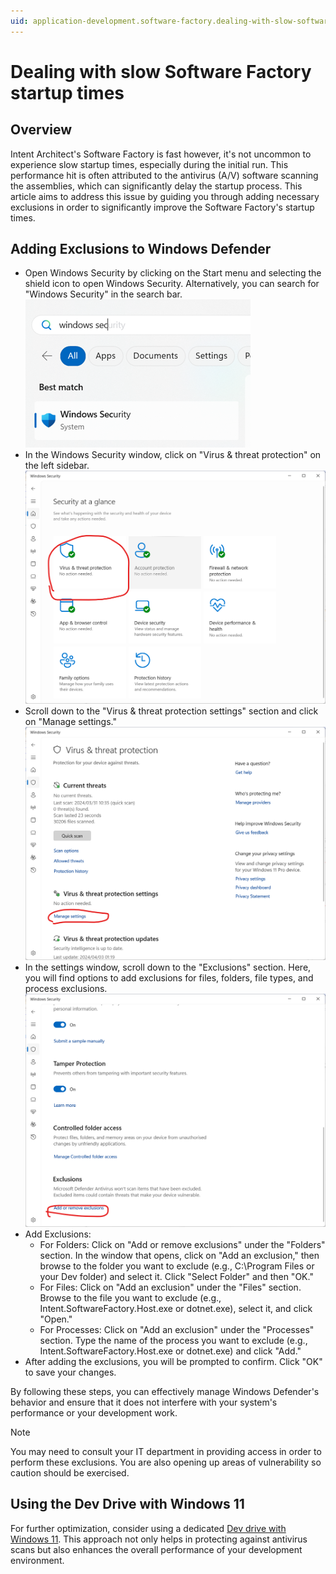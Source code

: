 ```yaml
---
uid: application-development.software-factory.dealing-with-slow-software-factory-startup-times
---
```

# Dealing with slow Software Factory startup times

## Overview

Intent Architect's Software Factory is fast however, it's not uncommon to experience slow startup times, especially during the initial run. This performance hit is often attributed to the antivirus (A/V) software scanning the assemblies, which can significantly delay the startup process. This article aims to address this issue by guiding you through adding necessary exclusions in order to significantly improve the Software Factory's startup times.

## Adding Exclusions to Windows Defender

* Open Windows Security by clicking on the Start menu and selecting the shield icon to open Windows Security. Alternatively, you can search for "Windows Security" in the search bar.
  ![Search Windows Security](images/search-windows-secutiry.png)
* In the Windows Security window, click on "Virus & threat protection" on the left sidebar.
  ![Virus and threat protection](images/virus-and-threat-protection.png)
* Scroll down to the "Virus & threat protection settings" section and click on "Manage settings."
  ![Manage Settings](images/manage-settings.png)
* In the settings window, scroll down to the "Exclusions" section. Here, you will find options to add exclusions for files, folders, file types, and process exclusions.
  ![Add or Remove exclusions](images/add-or-remove-exclusions.png)
* Add Exclusions:
  * For Folders: Click on "Add or remove exclusions" under the "Folders" section. In the window that opens, click on "Add an exclusion," then browse to the folder you want to exclude (e.g., C:\Program Files or your Dev folder) and select it. Click "Select Folder" and then "OK."
  * For Files: Click on "Add an exclusion" under the "Files" section. Browse to the file you want to exclude (e.g., Intent.SoftwareFactory.Host.exe or dotnet.exe), select it, and click "Open."
  * For Processes: Click on "Add an exclusion" under the "Processes" section. Type the name of the process you want to exclude (e.g., Intent.SoftwareFactory.Host.exe or dotnet.exe) and click "Add."
* After adding the exclusions, you will be prompted to confirm. Click "OK" to save your changes.

By following these steps, you can effectively manage Windows Defender's behavior and ensure that it does not interfere with your system's performance or your development work.

> [!NOTE]
> You may need to consult your IT department in providing access in order to perform these exclusions. You are also opening up areas of vulnerability so caution should be exercised.

## Using the Dev Drive with Windows 11

For further optimization, consider using a dedicated [Dev drive with Windows 11](https://learn.microsoft.com/en-us/windows/dev-drive/). This approach not only helps in protecting against antivirus scans but also enhances the overall performance of your development environment.
